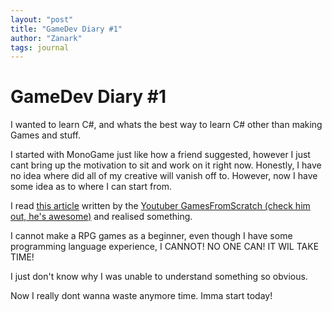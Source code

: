 ```yaml
---
layout: "post"
title: "GameDev Diary #1"
author: "Zanark"
tags: journal
---
```


# GameDev Diary #1

I wanted to learn C#, and whats the best way to learn C# other than making Games and stuff.

I started with MonoGame just like how a friend suggested, however I just cant bring up the motivation
to sit and work on it right now. Honestly, I have no idea where did all of my creative will vanish off to.
However, now I have some idea as to where I can start from.

I read [this article](https://www.gamefromscratch.com/post/2013/08/01/Just-starting-out-what-games-should-I-make.aspx) written by the [Youtuber GamesFromScratch (check him out, he's awesome)](https://www.youtube.com/channel/UCr-5TdGkKszdbboXXsFZJTQ) and realised something.

I cannot make a RPG games as a beginner, even though I have some programming language experience, I CANNOT!
NO ONE CAN! IT WIL TAKE TIME!

I just don't know why I was unable to understand something so obvious.


Now I really dont wanna waste anymore time. Imma start today!